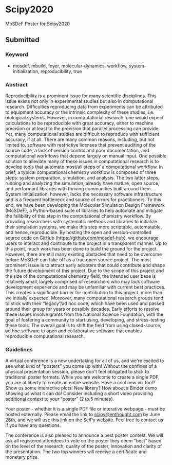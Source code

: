 # Scipy2020
MoSDeF Poster for Scipy2020

## Submitted

### Keyword 
- mosdef, mbuild, foyer, molecular-dynamics, workflow, system-initialization, reproducibility, true

### Abstract
Reproducibility is a prominent issue for many scientific disciplines. 
This issue exists not only in experimental studies but also in computational research. 
Difficulties reproducing data from experiments can be attributed to equipment accuracy or the intrinsic complexity of these studies, i.e. biological systems.
However, in computational research, one would expect calculations to be reproducible with great accuracy, either to machine precision or at least to the precision that parallel processing can provide. 
Yet, many computational studies are difficult to reproduce with sufficient accuracy, if at all.
There are many common reasons, including, but not limited to, software with restrictive licenses that prevent auditing of the source code, a lack of version control and poor documentation, and computational workflows that depend largely on manual input. 
One possible solution to alleviate many of these issues in computational research is to develop tools that automate most/all steps of a computational workflow. In brief, a typical computational chemistry workflow is composed of three steps: system preparation, simulation, and analysis. 
The two latter steps, running and analyzing the simulation, already have mature, open source, and performant libraries with thriving communities built around them. 
System initialization, however, lacks the necessary software infrastructure and is a frequent bottleneck and source of errors for practitioners. 
To this end, we have been developing the Molecular Simulation Design Framework (MoSDeF), a Python-based suite of libraries to help automate and mitigate the fallibility of this step in the computational chemistry workflow. 
By providing researchers with systematic methods and libraries to initialize their simulation systems, we make this step more scriptable, automatable, and hence, reproducible. 
By hosting the open and version-controlled source code on GitHub (https://github.com/mosdef-hub), we encourage users to interact and contribute to the project in a transparent manner. 
Up to this point, much work has been done to build the ground for the project. 
However, there are still many existing obstacles that need to be overcome before MoSDeF can take off as a true open source project. 
The most prominent issue is to attract early adopters that could contribute and shape the future development of this project. 
Due to the scope of this project and the size of the computational chemistry field, the intended user base is relatively small, largely comprised of researchers who may lack software development experience and may be unfamiliar with current best practices. 
This creates a significant barrier for contribution to this project, more than we initially expected. 
Moreover, many computational research groups tend to stick with their “legacy”/ad hoc code, which have been used and passed around their group for years or possibly decades. 
Early efforts to resolve these issues involve grants from the National Science Foundation, with the goal of fostering a community to start using, developing, and stress-testing these tools. 
The overall goal is to shift the field from using closed-source, ad hoc software to open and collaborative software that enables reproducible computational research.

### Guidelines

A virtual conference is a new undertaking for all of us, and we're excited to see what kind of "posters" you come up with!  Without the confines of a physical presentation session, please don't feel obligated to stick to traditional poster formats. While you are welcome to create a single PDF, you are at liberty to create an entire website.  Have a cool new viz tool?  Show us some interactive plots!  New library?  How about a Binder demo showing us what it can do! Consider including a short video providing additional context to your “poster” (2 to 5 minutes).

Your poster - whether it is a single PDF file or interative webpage - must be hosted externally. Please email the link to scipy@enthought.com by June 26th, and we will use this link on the SciPy website.  Feel free to contact us if you have any questions.

The conference is also pleased to announce a best poster contest. We will ask all registered attendees to vote on the poster they deem “best” based on the level of the research, quality of the poster, innovation and clarity of the presentation. The two top winners will receive a certificate and monetary prize.
